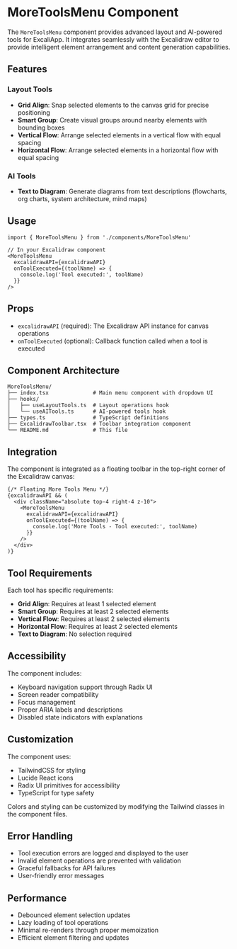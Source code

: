 # MoreToolsMenu Component

The `MoreToolsMenu` component provides advanced layout and AI-powered tools for ExcaliApp. It integrates seamlessly with the Excalidraw editor to provide intelligent element arrangement and content generation capabilities.

## Features

### Layout Tools
- **Grid Align**: Snap selected elements to the canvas grid for precise positioning
- **Smart Group**: Create visual groups around nearby elements with bounding boxes
- **Vertical Flow**: Arrange selected elements in a vertical flow with equal spacing
- **Horizontal Flow**: Arrange selected elements in a horizontal flow with equal spacing

### AI Tools
- **Text to Diagram**: Generate diagrams from text descriptions (flowcharts, org charts, system architecture, mind maps)

## Usage

```tsx
import { MoreToolsMenu } from './components/MoreToolsMenu'

// In your Excalidraw component
<MoreToolsMenu 
  excalidrawAPI={excalidrawAPI}
  onToolExecuted={(toolName) => {
    console.log('Tool executed:', toolName)
  }}
/>
```

## Props

- `excalidrawAPI` (required): The Excalidraw API instance for canvas operations
- `onToolExecuted` (optional): Callback function called when a tool is executed

## Component Architecture

```
MoreToolsMenu/
├── index.tsx              # Main menu component with dropdown UI
├── hooks/
│   ├── useLayoutTools.ts  # Layout operations hook
│   └── useAITools.ts      # AI-powered tools hook
├── types.ts               # TypeScript definitions
├── ExcalidrawToolbar.tsx  # Toolbar integration component
└── README.md              # This file
```

## Integration

The component is integrated as a floating toolbar in the top-right corner of the Excalidraw canvas:

```tsx
{/* Floating More Tools Menu */}
{excalidrawAPI && (
  <div className="absolute top-4 right-4 z-10">
    <MoreToolsMenu 
      excalidrawAPI={excalidrawAPI}
      onToolExecuted={(toolName) => {
        console.log('More Tools - Tool executed:', toolName)
      }}
    />
  </div>
)}
```

## Tool Requirements

Each tool has specific requirements:

- **Grid Align**: Requires at least 1 selected element
- **Smart Group**: Requires at least 2 selected elements  
- **Vertical Flow**: Requires at least 2 selected elements
- **Horizontal Flow**: Requires at least 2 selected elements
- **Text to Diagram**: No selection required

## Accessibility

The component includes:
- Keyboard navigation support through Radix UI
- Screen reader compatibility
- Focus management
- Proper ARIA labels and descriptions
- Disabled state indicators with explanations

## Customization

The component uses:
- TailwindCSS for styling
- Lucide React icons
- Radix UI primitives for accessibility
- TypeScript for type safety

Colors and styling can be customized by modifying the Tailwind classes in the component files.

## Error Handling

- Tool execution errors are logged and displayed to the user
- Invalid element operations are prevented with validation
- Graceful fallbacks for API failures
- User-friendly error messages

## Performance

- Debounced element selection updates
- Lazy loading of tool operations  
- Minimal re-renders through proper memoization
- Efficient element filtering and updates